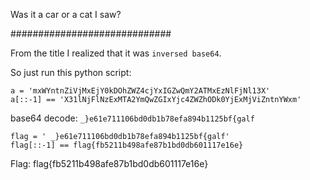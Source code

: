 Was it a car or a cat I saw? 

#############################

From the title I realized that it was `inversed base64`.

So just run this python script:
```
a = 'mxWYntnZiVjMxEjY0kDOhZWZ4cjYxIGZwQmY2ATMxEzNlFjNl13X'
a[::-1] == 'X31lNjFlNzExMTA2YmQwZGIxYjc4ZWZhODk0YjExMjViZntnYWxm'
```

base64 decode: `_}e61e711106bd0db1b78efa894b1125bf{galf`

```
flag = ' _}e61e711106bd0db1b78efa894b1125bf{galf'
flag[::-1] == flag{fb5211b498afe87b1bd0db601117e16e}
```

Flag: flag{fb5211b498afe87b1bd0db601117e16e}
